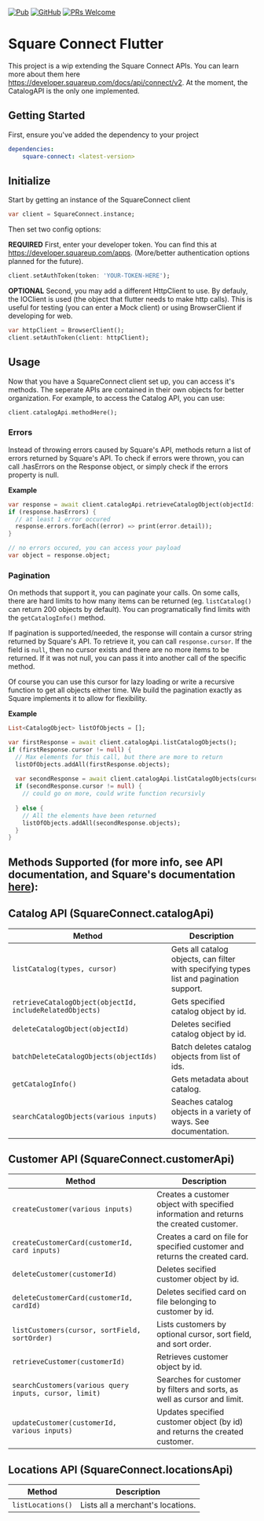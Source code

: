 [![Pub](https://img.shields.io/pub/v/square_connect.svg?style=flat-square)](https://pub.dev/packages/square_connect)
[![GitHub](https://img.shields.io/github/license/mtwichel/square-connect-flutter-library.svg?style=flat-square)](https://github.com/mtwichel/square-connect-flutter-library/blob/master/LICENSE)
[![PRs Welcome](https://img.shields.io/badge/PRs-welcome-brightgreen.svg?style=flat-square)](https://github.com/mtwichel/square-connect-flutter-library)
# Square Connect Flutter

This project is a wip extending the Square Connect APIs. You can learn more about them here https://developer.squareup.com/docs/api/connect/v2. At the moment, the CatalogAPI is the only one implemented.

## Getting Started

First, ensure you've added the dependency to your project
```yaml
dependencies:
    square-connect: <latest-version>
```

## Initialize

Start by getting an instance of the SquareConnect client

```dart
var client = SquareConnect.instance;
```

Then set two config options:

**REQUIRED** First, enter your developer token. You can find this at https://developer.squareup.com/apps. (More/better authentication options planned for the future).

```dart
client.setAuthToken(token: 'YOUR-TOKEN-HERE');
```

**OPTIONAL** Second, you may add a different HttpClient to use. By defauly, the IOClient is used (the object that flutter needs to make http calls). This is useful for testing (you can enter a Mock client) or using BrowserClient if developing for web.

```dart
var httpClient = BrowserClient();
client.setAuthToken(client: httpClient);
```

## Usage
Now that you have a SquareConnect client set up, you can access it's methods. The seperate APIs are contained in their own objects for better organization. For example, to access the Catalog API, you can use:
```dart
client.catalogApi.methodHere();
```
### Errors
Instead of throwing errors caused by Square's API, methods return a list of errors returned by Square's API. To check if errors were thrown, you can call .hasErrors on the Response object, or simply check if the errors property is null.

**Example**
```dart
var response = await client.catalogApi.retrieveCatalogObject(objectId: 'fake-obj-id');
if (response.hasErrors) {
  // at least 1 error occured
  response.errors.forEach((error) => print(error.detail));
}

// no errors occured, you can access your payload
var object = response.object;
```

### Pagination
On methods that support it, you can paginate your calls. On some calls, there are hard limits to how many items can be returned (eg. `listCatalog()` can return 200 objects by default). You can programatically find limits with the `getCatalogInfo()` method.

If pagination is supported/needed, the response will contain a cursor string returned by Square's API. To retrieve it, you can call `response.cursor`. If the field is `null`, then no cursor exists and there are no more items to be returned. If it was not null, you can pass it into another call of the specific method.

Of course you can use this cursor for lazy loading or write a recursive function to get all objects either time. We build the pagination exactly as Square implements it to allow for flexibility.

**Example**
```dart
List<CatalogObject> listOfObjects = [];

var firstResponse = await client.catalogApi.listCatalogObjects();
if (firstResponse.cursor != null) {
  // Max elements for this call, but there are more to return
  listOfObjects.addAll(firstResponse.objects);
  
  var secondResponse = await client.catalogApi.listCatalogObjects(cursor: firstResponse.cursor);
  if (secondResponse.cursor != null) {
    // could go on more, could write function recursivly
    
  } else {
    // All the elements have been returned
    listOfObjects.addAll(secondResponse.objects);
  }
}
```

## Methods Supported (for more info, see API documentation, and Square's documentation [here](https://developer.squareup.com/docs/api/connect/v2)):
## Catalog API (SquareConnect.catalogApi)
Method | Description
--- | ---
`listCatalog(types, cursor)` | Gets all catalog objects, can filter with specifying types list and pagination support.
`retrieveCatalogObject(objectId, includeRelatedObjects)` | Gets specified catalog object by id.
`deleteCatalogObject(objectId)` | Deletes secified catalog object by id.
`batchDeleteCatalogObjects(objectIds)` | Batch deletes catalog objects from list of ids.
`getCatalogInfo()` | Gets metadata about catalog.
`searchCatalogObjects(various inputs)` | Seaches catalog objects in a variety of ways. See documentation.

## Customer API (SquareConnect.customerApi)
Method | Description
--- | ---
`createCustomer(various inputs)` | Creates a customer object with specified information and returns the created customer.
`createCustomerCard(customerId, card inputs)` | Creates a card on file for specified customer and returns the created card.
`deleteCustomer(customerId)` | Deletes secified customer object by id.
`deleteCustomerCard(customerId, cardId)` | Deletes secified card on file belonging to customer by id.
`listCustomers(cursor, sortField, sortOrder)` | Lists customers by optional cursor, sort field, and sort order.
`retrieveCustomer(customerId)` | Retrieves customer object by id.
`searchCustomers(various query inputs, cursor, limit)` | Searches for customer by filters and sorts, as well as cursor and limit.
`updateCustomer(customerId, various inputs)` | Updates specified customer object (by id) and returns the created customer.

## Locations API (SquareConnect.locationsApi)
Method | Description
--- | ---
`listLocations()` | Lists all a merchant's locations.


